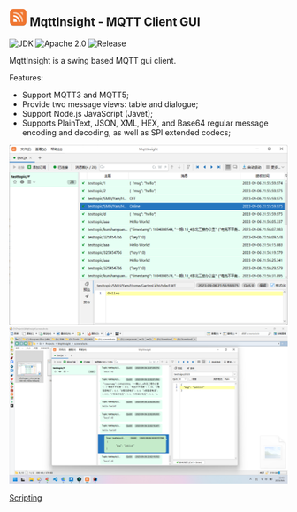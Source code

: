 <img src="assets/logo.png" alt="logo" width="32"/> MqttInsight - MQTT Client GUI
--
![JDK](https://img.shields.io/badge/JDK-17-blue.svg)
![Apache 2.0](https://img.shields.io/badge/Apache-2.0-blue.svg)
![Release](https://img.shields.io/badge/Release-1.0.0-blue.svg)

MqttInsight is a swing based MQTT gui client.

Features:

* Support MQTT3 and MQTT5;
* Provide two message views: table and dialogue;
* Support Node.js JavaScript (Javet);
* Supports PlainText, JSON, XML, HEX, and Base64 regular message encoding and decoding, as well as SPI extended codecs;

![Screenshot1](screenshots/table_view.png)
![Screenshot1](screenshots/dialogue_view.png)

[Scripting](Scripting.md)

